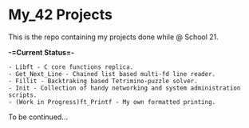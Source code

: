 # My_42 Projects
This is the repo containing my projects done while @ School 21.

**-=Current Status=-**
```
- Libft - C core functions replica.
- Get_Next_Line - Chained list based multi-fd line reader.
- Fillit - Backtraking based Tetrimino-puzzle solver.
- Init - Collection of handy networking and system administration scripts.
- (Work in Progress)ft_Printf - My own formatted printing.
```

To be continued...
